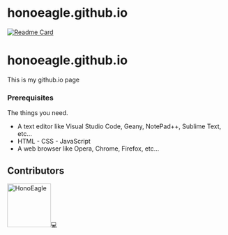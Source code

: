 # honoeagle.github.io

[![Readme Card](https://github-readme-stats.vercel.app/api/pin/?username=honoeagle&repo=honoeagle.github.io)](https://github.com/honoeagle/honoeagle.github.io)
</br>

# honoeagle.github.io

This is my github.io page

### Prerequisites

The things you need.

* A text editor like Visual Studio Code, Geany, NotePad++, Sublime Text, etc...
* HTML - CSS - JavaScript
* A web browser like Opera, Chrome, Firefox, etc...

## Contributors

<td align="center"><img src="https://avatars0.githubusercontent.com/u/79271536?v=3" width="100px;" alt="HonoEagle"/><a title="Code">💻</a>
